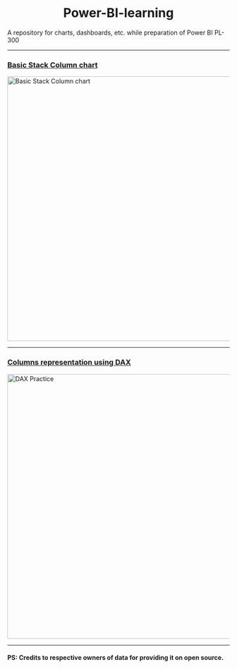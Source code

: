 <h1 align="center"> Power-BI-learning </h1>
A repository for charts, dashboards, etc. while preparation of Power BI PL-300

---

<u><h3>Basic Stack Column chart</h3></u>

<img src= "https://github.com/user-attachments/assets/606ded75-0766-42d2-bd0b-c7dc4ebca8e5" alt="Basic Stack Column chart" width="600"/>

---

<u><h3>Columns representation using DAX</h3></u>

<img src= "https://github.com/user-attachments/assets/2d575ebf-7a14-4e61-a11c-77ba69079c45" alt="DAX Practice" width="600"/>

---

<h4>PS: Credits to respective owners of data for providing it on open source.</h4>
